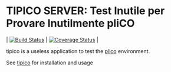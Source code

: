 # TIPICO SERVER: Test Inutile per Provare Inutilmente pliCO


| [![Build Status][travis]][travislink] | [![Coverage Status][coveralls]][coverallslink] | 

tipico is a useless application to test the [plico][plico] environment.


See [tipico][tipico] for installation and usage


[plico]: https://github.com/lbusoni/plico
[tipico]: https://github.com/lbusoni/tipico
[travis]: https://travis-ci.com/lbusoni/tipico_server.svg?branch=master "go to travis"
[travislink]: https://travis-ci.com/lbusoni/tipico_server
[coveralls]: https://coveralls.io/repos/github/lbusoni/tipico_server/badge.svg?branch=master "go to coveralls"
[coverallslink]: https://coveralls.io/github/lbusoni/tipico_server

